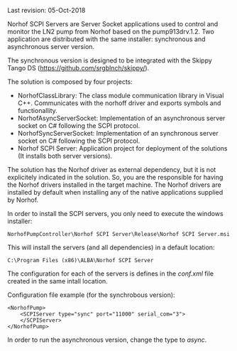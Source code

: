Last revision: 05-Oct-2018

Norhof SCPI Servers are Server Socket applications used to control and monitor the LN2 pump from Norhof based on the pump913drv.1.2.
Two application are distributed with the same installer: synchronous and asynchronous server version.

The synchronous version is designed to be integrated with the Skippy Tango DS (https://github.com/srgblnch/skippy/).

The solution is composed by four projects:

* NorhofClassLibrary: The class module communication library in Visual C++. Communicates with the norhoff driver and exports symbols and functionallity.
* NorhofAsyncServerSocket: Implementation of an asynchronous server socket on C# following the SCPI protocol.
* NorhofSyncServerSocket: Implementation of an synchronous server socket on C# following the SCPI protocol.
* Norhof SCPI Server: Application project for deployment of the solutions (It installs both server versions).

The solution has the Norhof driver as external dependency, but it is not explicitely indicated in the solution.
So, you are the responsible for having the Norhof drivers installed in the target machine. The Norhof drivers are installed by default when installing any of the native applications supplied by Norhof.

In order to install the SCPI servers, you only need to execute the windows installer:

    NorhofPumpController\Norhof SCPI Server\Release\Norhof SCPI Server.msi

This will install the servers (and all dependencies) in a default location:

    C:\Program Files (x86)\ALBA\Norhof SCPI Server

The configuration for each of the servers is defines in the _conf.xml_ file created in the same intall location.

Configuration file example (for the synchrobous version):

    <NorhofPump>
        <SCPIServer type="sync" port="11000" serial_com="3">
        </SCPIServer>
    </NorhofPump>

In order to run the asynchronous version, change the type to _async_.
